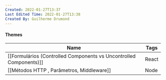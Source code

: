 ```yaml
---
Created: 2022-01-27T13:37
Last Edited Time: 2022-01-27T13:38
Created By: Guilherme Drumond
---
```

#### Themes

|Name|Tags|
|---|---|
|[[Formulários (Controlled Components vs Uncontrolled Components)]]|React|
|[[Métodos HTTP , Parâmetros, Middleware]]|Node|